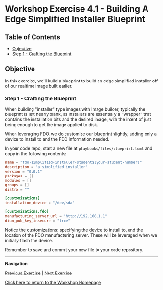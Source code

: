 # Workshop Exercise 4.1 - Building A Edge Simplified Installer Blueprint

## Table of Contents

* [Objective](#objective)
* [Step 1 - Crafting the Blueprint](#step-1---crafting-the-blueprint)

## Objective

In this exercise, we'll build a blueprint to build an edge simplified installer off of our realtime image built earlier.

### Step 1 - Crafting the Blueprint

When building "installer" type images with Image builder, typically the blueprint is left nearly blank, as installers are essentially a "wrapper" that contains the installation bits and the desired image, with the intent of just being enough to get the image applied to disk.

When leveraging FDO, we do customize our blueprint slightly, adding only a device to install to and the FDO information needed.

In your code repo, start a new file at `playbooks/files/blueprint.toml` and copy in the following contents:

```toml
name = "fdo-simplified-installer-student$(your-student-number)"
description = "a simplified installer"
version = "0.0.1"
packages = []
modules = []
groups = []
distro = ""

[customizations]
installation_device = "/dev/sda"

[customizations.fdo]
manufacturing_server_url = "http://192.168.1.1"
diun_pub_key_insecure = "true"
```

Notice the customizations: specifying the device to install to, and the location of the FDO manufacturing server. These will be leveraged when we initially flash the device.

Remember to save and commit your new file to your code repository.

---
**Navigation**

[Previous Exercise](../3.2-fdo-install-config) | [Next Exercise](../4.2-start-compose-cli)

[Click here to return to the Workshop Homepage](../README.md)


